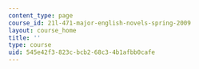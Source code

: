 ```yaml
---
content_type: page
course_id: 21l-471-major-english-novels-spring-2009
layout: course_home
title: ''
type: course
uid: 545e42f3-823c-bcb2-68c3-4b1afbb0cafe
---
```

